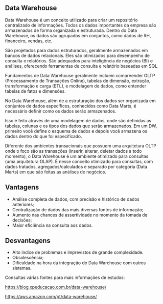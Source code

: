 ## Data Warehouse

Data Warehouse é um conceito utilizado para criar um repositório centralizado de informações. Todos os dados importantes da empresa são armazenados de forma organizada e estruturada. Dentro do Data Warehouse, os dados são agrupados em conjuntos, como dados de RH, financeiro, vendas, etc.

São projetados para dados estruturados, geralmente armazenados em bancos de dados relacionais. Eles são otimizados para desempenho de consulta e relatórios. São adequados para inteligência de negócios (BI) e análises, oferecendo ferramentas de consulta e relatório baseadas em SQL.

Fundamentos de Data Warehouse geralmente incluem compreender OLTP (Processamento de Transações Online), tabelas de dimensão, extração, transformação e carga (ETL), e modelagem de dados, como entender tabelas de fatos e dimensões.

No Data Warehouse, além de a estruturação dos dados ser organizada em conjuntos de dados específicos, conhecidos como Data Marts, é necessário definir como os dados serão armazenados.

Isso é feito através de uma modelagem de dados, onde são definidas as tabelas, colunas e os tipos dos dados que serão armazenados. Em um DW, primeiro você define o esquema de dados e depois você armazena os dados dentro do que foi especificado.

Diferente dos ambientes transacionais que possuem uma arquitetura OLTP onde o foco são as transações (inserir, alterar, deletar dados a todo momento), o Data Warehouse é um ambiente otimizado para consultas (uma arquitetura OLAP). É nesse conceito otimizado para consultas, com dados tratados, agregados/calculados e separado por categoria (Data Marts) em que são feitas as análises de negócios.

## Vantagens
  - Análise completa de dados, com precisão e histórico de dados anteriores;
  - Centralização de dados das mais diversas fontes de informação;
  - Aumento nas chances de assertividade no momento da tomada de decisões;
  - Maior eficiência na consulta aos dados.

## Desvantagens
  - Alto índice de problemas e imprevistos de grande complexidade.
  - Obsolescência;
  - Dificuldade na hora da integração do Data Warehouse com outros sistemas.


Consultas várias fontes para mais informações de estudos:

https://blog.xpeducacao.com.br/data-warehouse/

https://aws.amazon.com/pt/data-warehouse/
